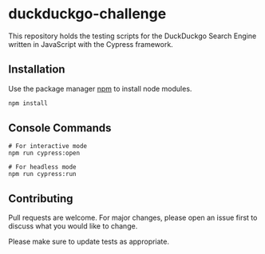 # duckduckgo-challenge
This repository holds the testing scripts for the DuckDuckgo Search Engine written in JavaScript with the Cypress framework.

## Installation

Use the package manager [npm](https://www.npmjs.com/) to install node modules.

```bash
npm install
```

## Console Commands

```console
# For interactive mode
npm run cypress:open

# For headless mode
npm run cypress:run
```

## Contributing

Pull requests are welcome. For major changes, please open an issue first
to discuss what you would like to change.

Please make sure to update tests as appropriate.
